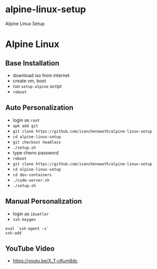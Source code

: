 # alpine-linux-setup
Alpine Linux Setup

# Alpine Linux
## Base Installation
* download iso from internet
* create vm, boot
* run `setup-alpine` script
* `reboot`

## Auto Personalization
* login as `root`
* `apk add git`
* `git clone https://github.com/ivanchenoweth/alpine-linux-setup`
* `cd alpine-linux-setup`
* `git checkout headless`
* `./setup.sh`
* type cheno password
* `reboot`
* `git clone https://github.com/ivanchenoweth/alpine-linux-setup`
* `cd alpine-linux-setup`
* `cd dev-containers`
* `./code-server.sh`
* `./setup.sh`

## Manual Personalization
* login as `ibuetler`
* `ssh-keygen`

````
eval `ssh-agent -s`
ssh-add
````
## YouTube Video
* https://youtu.be/X_T-cKum8dc
